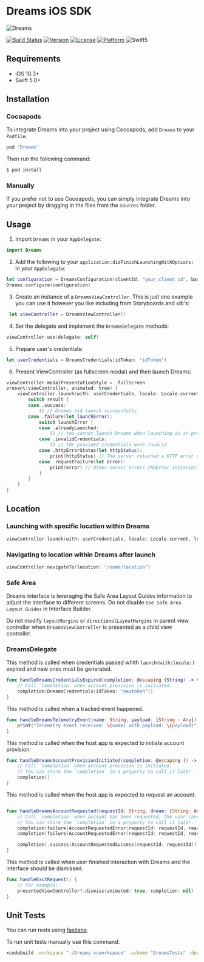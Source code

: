 # Dreams iOS SDK
![Dreams](https://raw.githubusercontent.com/dreamstechnology/dreams-ios-sdk/main/Dreams.jpg)

[![Build Status](https://app.bitrise.io/app/a85e7d5e048cafc5/status.svg?token=ZnRPb1JZjxkq8YEt07RJCQ&branch=main)](https://app.bitrise.io/app/a85e7d5e048cafc5)
[![Version](https://img.shields.io/cocoapods/v/Dreams.svg?style=flat)](https://cocoapods.org/pods/Dreams)
[![License](https://img.shields.io/cocoapods/l/Dreams.svg?style=flat)](https://cocoapods.org/pods/Dreams)
[![Platform](https://img.shields.io/cocoapods/p/Dreams.svg?style=flat)](https://cocoapods.org/pods/Dreams)
![Swift5](https://img.shields.io/badge/%20in-swift%205.0-orange.svg)

## Requirements
- iOS 10.3+
- Swift 5.0+

## Installation

### Cocoapods
To integrate Dreams into your project using Cocoapods, add `Dreams` to your `Podfile`.

```ruby
pod 'Dreams'
```

Then run the following command:

```bash
$ pod install
```

### Manually

If you prefer not to use Cocoapods, you can simply integrate Dreams into your project by dragging in the files from the `Sources` folder.


## Usage

1. Import `Dreams` in your `AppDelegate`:

```swift
import Dreams
```

2. Add the following to your `application:didFinishLaunchingWithOptions:` in your `AppDelegate`:


```swift
let configuration = DreamsConfiguration(clientId: "your_client_id", baseURL: URL(string: "your_base_url")!)
Dreams.configure(configuration)
```

3. Create an instance of a `DreamsViewController`. This is just one example you can use it however you like including from Storyboards and xib's:

```swift
 let viewController = DreamsViewController()
```

4. Set the delegate and implement the `DreamsDelegate` methods:

```swift
viewController.use(delegate: self)
```

5. Prepare user's credentials:

```swift
let userCredentials = DreamsCredentials(idToken: "idToken")
```

6. Present ViewController (as fullscreen modal) and then launch Dreams:

```swift
viewController.modalPresentationStyle = .fullScreen
present(viewController, animated: true) {
    viewController.launch(with: userCredentials, locale: Locale.current) { result in
        switch result {
        case .success:
            () // Dreams did launch successfully
        case .failure(let launchError):
            switch launchError {
            case .alreadyLaunched:
                () // You cannot launch Dreams when launching is in progess
            case .invalidCredentials:
                () // The provided credentials were invalid
            case .httpErrorStatus(let httpStatus):
                print(httpStatus) // The server returned a HTTP error status
            case .requestFailure(let error):
                print(error) // Other server errors (NSError instance)
            }
        }
    }
}

```

## Location

### Launching with specific location within Dreams

```swift
viewController.launch(with: userCredentials, locale: Locale.current, location: "/some/location") { result in }
```

### Navigating to location within Dreams after launch

```swift
viewController.navigateTo(location: "/some/location")
```

### Safe Area

Dreams interface is leveraging the Safe Area Layout Guides information to adjust the interface to different screens. Do not disable `Use Safe Area Layout Guides` in Interface Builder.

Do not modify `layoutMargins` or `directionalLayoutMargins` in parent view controller when `DreamsViewController` is presented as a child view controller.

### DreamsDelegate

This method is called when credentials passed whith `launch(with:locale:)` expired and new ones must be generated.

```swift
func handleDreamsCredentialsExpired(completion: @escaping (String) -> Void) {
    // Call `completion` when account provision is initiated.
    completion(DreamsCredentials(idToken: "newtoken"))
}
```

This method is called when a tracked event happened.

```swift
func handleDreamsTelemetryEvent(name: String, payload: [String : Any]) {
    print("Telemetry event received: \(name) with payload: \(payload)")
}
```

This method is called when the host app is expected to initiate account provision.

```swift
func handleDreamsAccountProvisionInitiated(completion: @escaping () -> Void) {
    // Call `completion` when account provision is initiated.
    // You can store the `completion` in a property to call it later.
    completion()
}
```

This method is called when the host app is expected to request an account.

```swift

func handleDreamsAccountRequested(requestId: String, dream: [String: Any], completion: @escaping (Result<AccountRequestedSuccess, AccountRequestedError>) -> Void) {
    // Call `completion` when account has been requested, the user cancels or an error occurs.
    // You can store the `completion` in a property to call it later.
    completion(failure(AccountRequestedError(requestId: requestId, reason: "error")))
    completion(failure(AccountRequestedError(requestId: requestId, reason: "cancelled")))

    completion(.success(AccountRequestedSuccess(requestId: requestId)))
}
```

This method is called when user finished interaction with Dreams and the interface should be dismissed.

```swift
func handleExitRequest() {
    // For example:
    presentedViewController?.dismiss(animated: true, completion: nil)
}
```

## Unit Tests

You can run rests using [fastlane](./fastlane/README.md).

To run unit tests manually use this command:

```bash
xcodebuild -workspace "./Dreams.xcworkspace" -scheme "DreamsTests" -destination "platform=iOS Simulator,name=iPhone 8,OS=14.3" build-for-testing test
```
